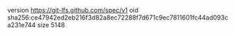 version https://git-lfs.github.com/spec/v1
oid sha256:ce47942ed2eb216f3d82a8ec72288f7d671c9ec7811601fc44ad093ca231e744
size 5148
